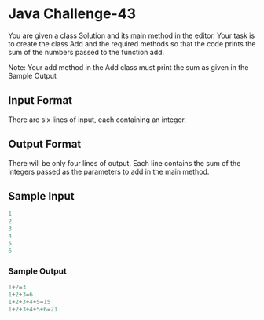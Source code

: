 # Java Challenge-43

You are given a class Solution and its main method in the editor.
Your task is to create the class Add and the required methods so that the code prints the sum of the numbers passed to the function add.

Note: Your add method in the Add class must print the sum as given in the Sample Output

## Input Format

There are six lines of input, each containing an integer.

## Output Format

There will be only four lines of output. Each line contains the sum of the integers passed as the parameters to add in the main method.

## Sample Input

```java
1
2
3
4
5
6
```

### Sample Output

```java
1+2=3
1+2+3=6
1+2+3+4+5=15
1+2+3+4+5+6=21
```